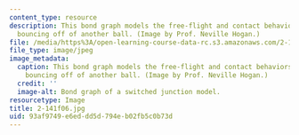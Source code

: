 ```yaml
---
content_type: resource
description: This bond graph models the free-flight and contact behaviors of a ball
  bouncing off of another ball. (Image by Prof. Neville Hogan.)
file: /media/https%3A/open-learning-course-data-rc.s3.amazonaws.com/2-141-modeling-and-simulation-of-dynamic-systems-fall-2006/93af9749e6eddd5d794eb02fb5c0b73d_2-141f06.jpg
file_type: image/jpeg
image_metadata:
  caption: This bond graph models the free-flight and contact behaviors of a ball
    bouncing off of another ball. (Image by Prof. Neville Hogan.)
  credit: ''
  image-alt: Bond graph of a switched junction model.
resourcetype: Image
title: 2-141f06.jpg
uid: 93af9749-e6ed-dd5d-794e-b02fb5c0b73d
---
```

